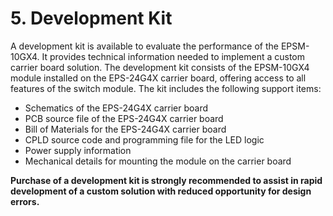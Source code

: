 # 5. Development Kit

A development kit is available to evaluate the performance of the EPSM-10GX4. It provides technical information needed to implement a custom carrier board solution. The development kit consists of the EPSM-10GX4 module installed on the EPS-24G4X carrier board, offering access to all features of the switch module. The kit includes the following support items:

* Schematics of the EPS-24G4X carrier board
* PCB source file of the EPS-24G4X carrier board
* Bill of Materials for the EPS-24G4X carrier board
* CPLD source code and programming file for the LED logic
* Power supply information
* Mechanical details for mounting the module on the carrier board

**Purchase of a development kit is strongly recommended to assist in rapid development of a custom solution with reduced opportunity for design errors.**

